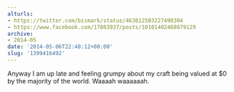 ```yaml
---
alturls:
- https://twitter.com/bismark/status/463812503227490304
- https://www.facebook.com/17803937/posts/10101402460879129
archive:
- 2014-05
date: '2014-05-06T22:48:12+00:00'
slug: '1399416492'
---
```


Anyway I am up late and feeling grumpy about my craft being valued at $0 by the majority of the world. Waaaah waaaaaah.


